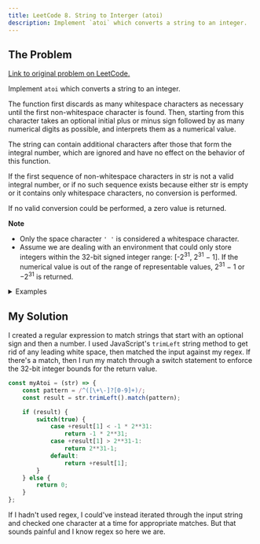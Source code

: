 ```yaml
---
title: LeetCode 8. String to Interger (atoi)
description: Implement `atoi` which converts a string to an integer.
---
```


## The Problem

[Link to original problem on LeetCode.](https://leetcode.com/problems/string-to-integer-atoi/)

Implement `atoi` which converts a string to an integer.

The function first discards as many whitespace characters as necessary until the first non-whitespace character is found. Then, starting from this character takes an optional initial plus or minus sign followed by as many numerical digits as possible, and interprets them as a numerical value.

The string can contain additional characters after those that form the integral number, which are ignored and have no effect on the behavior of this function.

If the first sequence of non-whitespace characters in str is not a valid integral number, or if no such sequence exists because either str is empty or it contains only whitespace characters, no conversion is performed.

If no valid conversion could be performed, a zero value is returned.

**Note**

*  Only the space character `' '` is considered a whitespace character.
*  Assume we are dealing with an environment that could only store integers within the 32-bit signed integer range: [-2<sup>31</sup>,&nbsp;2<sup>31</sup>&nbsp;−&nbsp;1]. If the numerical value is out of the range of representable values, 2<sup>31</sup>&nbsp;−&nbsp;1 or −2<sup>31</sup> is returned.

<details>
<summary>Examples</summary>

Example 1:
```
Input: str = "42"
Output: 42
```

Example 2:
```
Input: str = "   -42"
Output: -42
Explanation: The first non-whitespace character is '-', which is the minus sign. Then take as many numerical digits as possible, which gets 42.
```

Example 3:
```
Input: str = "4193 with words"
Output: 4193
Explanation: Conversion stops at digit '3' as the next character is not a numerical digit.
```

Example 4:
```
Input: str = "words and 987"
Output: 0
Explanation: The first non-whitespace character is 'w', which is not a numerical digit or a +/- sign. Therefore no valid conversion could be performed.
```

Example 5:
```
Input: str = "-91283472332"
Output: -2147483648
Explanation: The number "-91283472332" is out of the range of a 32-bit signed integer. Thefore INT_MIN (−231) is returned.
```
</details>

## My Solution

I created a regular expression to match strings that start with an optional sign and then a number. I used JavaScript's `trimLeft` string method to get rid of any leading white space, then matched the input against my regex. If there's a match, then I run my match through a switch statement to enforce the 32-bit integer bounds for the return value.

```javascript
const myAtoi = (str) => {
    const pattern = /^([\+\-]?[0-9]+)/;
    const result = str.trimLeft().match(pattern);

    if (result) {
        switch(true) {
            case +result[1] < -1 * 2**31:
                return -1 * 2**31;
            case +result[1] > 2**31-1:
                return 2**31-1;
            default:
                return +result[1];
        }
    } else {
        return 0;
    }
};
```

If I hadn't used regex, I could've instead iterated through the input string and checked one character at a time for appropriate matches. But that sounds painful and I know regex so here we are.
